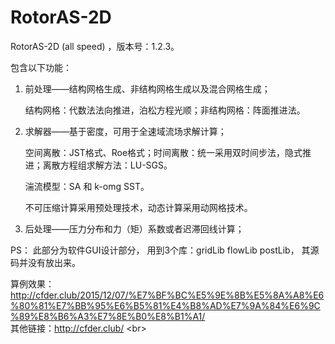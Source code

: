 # RotorAS-2D

RotorAS-2D (all speed) ，版本号：1.2.3。

包含以下功能：

1. 前处理——结构网格生成、非结构网格生成以及混合网格生成；

   结构网格：代数法法向推进，泊松方程光顺；非结构网格：阵面推进法。

2. 求解器——基于密度，可用于全速域流场求解计算；

   空间离散：JST格式、Roe格式；时间离散：统一采用双时间步法，隐式推进；离散方程组求解方法：LU-SGS。

   湍流模型：SA 和 k-omg SST。

   不可压缩计算采用预处理技术，动态计算采用动网格技术。

3. 后处理——压力分布和力（矩）系数或者迟滞回线计算；

PS： 此部分为软件GUI设计部分， 用到3个库：gridLib  flowLib  postLib，
     其源码并没有放出来。
     
算例效果： http://cfder.club/2015/12/07/%E7%BF%BC%E5%9E%8B%E5%8A%A8%E6%80%81%E7%BB%95%E6%B5%81%E4%B8%AD%E7%9A%84%E6%9C%89%E8%B6%A3%E7%8E%B0%E8%B1%A1/ <br>
其他链接：http://cfder.club/ \<br>
